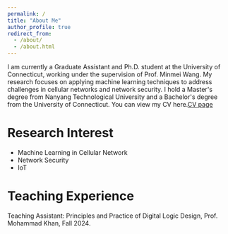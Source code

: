 ```yaml
---
permalink: /
title: "About Me"
author_profile: true
redirect_from: 
  - /about/
  - /about.html
---
```


I am currently a Graduate Assistant and Ph.D. student at the University of Connecticut, working under the supervision of Prof. Minmei Wang. My research focuses on applying machine learning techniques to address challenges in cellular networks and network security. I hold a Master's degree from Nanyang Technological University and a Bachelor's degree from the University of Connecticut. You can view my CV here.[CV page](../assets/CV.pdf)

Research Interest
======
- Machine Learning in Cellular Network
- Network Security
- IoT

Teaching Experience
======
Teaching Assistant: Principles and Practice of Digital Logic Design, Prof. Mohammad Khan, Fall 2024. 
